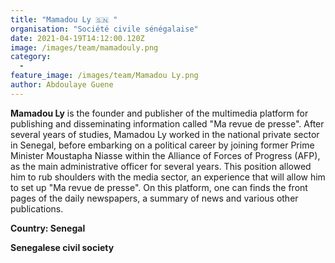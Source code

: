 ```yaml
---
title: "Mamadou Ly 🇸🇳 "
organisation: "Société civile sénégalaise"
date: 2021-04-19T14:12:00.120Z
image: /images/team/mamadouly.png
category:
  - 
feature_image: /images/team/Mamadou Ly.png
author: Abdoulaye Guene
---
```

**Mamadou Ly** is the founder and publisher of the multimedia platform for publishing and disseminating information called "Ma revue de presse". After several years of studies, Mamadou Ly worked in the national private sector in Senegal, before embarking on a political career by joining former Prime Minister Moustapha Niasse within the Alliance of Forces of Progress (AFP), as the main administrative officer for several years. This position allowed him to rub shoulders with the media sector, an experience that will allow him to set up "Ma revue de presse". On this platform, one can finds the front pages of the daily newspapers, a summary of news and various other publications.

**Country: Senegal**

**Senegalese civil society**
